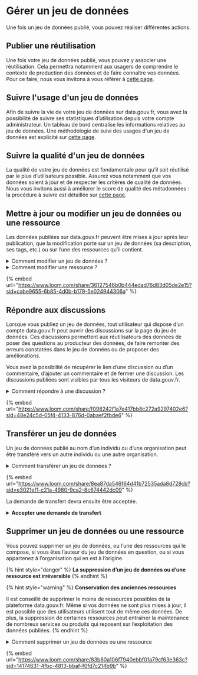 # Gérer un jeu de données

Une fois un jeu de données publié, vous pouvez réaliser différentes actions. &#x20;

## Publier une réutilisation

Une fois votre jeu de données publié, vous pouvez y associer une réutilisation. Cela permettra notamment aux usagers de comprendre le contexte de production des données et de faire connaître vos données. Pour ce faire, nous vous invitons à vous référer à [cette page](../reutilisations/).&#x20;

## Suivre l'usage d'un jeu de données

Afin de suivre la vie de votre jeu de données sur data.gouv.fr, vous avez la possibilité de suivre ses statistiques d’utilisation depuis votre compte administrateur. Un tableau de bord centralise les informations relatives au jeu de données. Une méthodologie de suivi des usages d'un jeu de données est explicité sur [cette page](../../guides-open-data/guide-qualite/ameliorer-la-qualite-dun-jeu-de-donnees-en-continu/connaitre-et-suivre-les-usages-dun-jeu-de-donnees.md).&#x20;

## Suivre la qualité d'un jeu de données

La qualité de votre jeu de données est fondamentale pour qu’il soit réutilisé par le plus d’utilisateurs possible. Assurez vous notamment que vos données soient à jour et de respecter les critères de qualité de données. Nous vous invitons aussi à améliorer le score de qualité des métadonnées : la procédure à suivre est détaillée sur [cette page](../../guides-open-data/guide-qualite/ameliorer-la-qualite-dun-jeu-de-donnees-en-continu/ameliorer-le-score-de-qualite-des-metadonnees.md).&#x20;

## Mettre à jour ou modifier un jeu de données ou une ressource

Les données publiées sur data.gouv.fr peuvent être mises à jour après leur publication, que la modification porte sur un jeu de données (sa description, ses tags, etc.) ou sur l’une des ressources qu’il contient.

<details>

<summary>Comment modifier un jeu de données ?</summary>

Pour mettre à jour un jeu de données publié avec votre propre compte, à titre personnel :

1. [Connectez-vous à votre compte](https://www.data.gouv.fr/fr/login) ;
2. Rendez-vous sur [votre tableau de bord](https://www.data.gouv.fr/fr/admin/), en cliquant sur **Administration** en haut à droite de votre écran ;
3. Allez sur [la page de suivi de votre compte](https://www.data.gouv.fr/fr/admin/me/edit), en cliquant sur **Profil**, dans la colonne de gauche ;
4. Naviguez jusqu’à la section **Jeux de données** située en milieu de page ;
5. Cliquez sur le jeu de données que vous souhaitez modifier ;
6. Cliquez sur le bouton **Éditer**, en haut à droite de votre écran ;
7. Modifiez les champs que vous souhaitez mettre à jour ;
8. Pour sauvegarder vos modifications, cliquez sur le bouton **Enregistrer** qui se trouve en bas à droite de la page.

Pour modifier un jeu de données publié au nom d’une organisation à laquelle vous appartenez :

1. [Connectez-vous à votre compte](https://www.data.gouv.fr/fr/login) ;
2. Rendez-vous sur [votre tableau de bord](https://www.data.gouv.fr/fr/admin/), en cliquant sur **Administration** en haut à droite de votre écran ;
3. Allez sur la page de suivi de votre organisation, en cliquant sur le nom de votre organisation, dans la colonne de gauche ;
4. Naviguez jusqu’à la section **Jeux de données** située en milieu de page ;
5. Cliquez sur le jeu de données que vous souhaitez supprimer ;
6. Cliquer sur le bouton **Éditer**, en haut à droite de votre écran ;
7. Modifiez les champs que vous souhaitez mettre à jour ;
8. Pour sauvegarder vos modifications, cliquez sur le bouton **Enregistrer** qui se trouve en bas à droite de la page.

</details>

<details>

<summary>Comment modifier une ressource ?</summary>

Pour modifier une ressource publiée avec votre propre compte, à titre personnel :

1. [Connectez-vous à votre compte](https://www.data.gouv.fr/fr/login) ;
2. Rendez-vous sur [votre tableau de bord](https://www.data.gouv.fr/fr/admin/), en cliquant sur **Administration** en haut à droite de votre écran ;
3. Allez sur [la page de suivi de votre compte](https://www.data.gouv.fr/fr/admin/me/edit), en cliquant sur **Profil**, dans la colonne de gauche ;
4. Naviguez jusqu’à la section **Jeux de données** située en milieu de page ;
5. Cliquez sur le jeu de données qui contient la ressource à modifier ;
6. Naviguez jusqu’à la section **Ressources** située en milieu de page ;
7. Cliquez sur la ressource à modifier ;
8. Cliquez sur le bouton **Éditer** dans la fenêtre qui s’affiche alors en superposition sur votre écran ;
9. Modifiez les champs que vous souhaitez mettre à jour ;
10. Pour sauvegarder vos modifications, cliquez sur le bouton **Enregistrer** qui se trouve en bas à droite de la fenêtre.

Pour modifier une ressource publiée au nom d’une organisation à laquelle vous appartenez :

1. [Connectez-vous à votre compte](https://www.data.gouv.fr/fr/login) ;
2. Rendez-vous sur [votre tableau de bord](https://www.data.gouv.fr/fr/admin/), en cliquant sur **Administration** en haut à droite de votre écran ;
3. Allez sur la page de suivi de votre organisation, en cliquant sur le nom de votre organisation, dans la colonne de gauche ;
4. Naviguez jusqu’à la section **Jeux de données** située en milieu de page ;
5. Cliquez sur le jeu de données qui contient la ressource à modifier ;
6. Naviguez jusqu’à la section **Ressources** située en milieu de page ;
7. Cliquez sur la ressource à modifier ;
8. Cliquez sur le bouton **Éditer** dans la fenêtre qui s’affiche alors en superposition sur votre écran ;
9. Modifiez les champs que vous souhaitez mettre à jour ;
10. Pour sauvegarder vos modifications, cliquez sur le bouton **Enregistrer** qui se trouve en bas à droite de la fenêtre.

</details>

{% embed url="https://www.loom.com/share/36127546b0b444edad76d83d05de2e15?sid=cabe9655-6b85-4d0b-b179-5e024944306a" %}

## Répondre aux discussions

Lorsque vous publiez un jeu de données, tout utilisateur qui dispose d’un compte data.gouv.fr peut ouvrir des discussions sur la page du jeu de données. Ces discussions permettent aux réutilisateurs des données de poser des questions au producteur des données, de faire remonter des erreurs constatées dans le jeu de données ou de proposer des améliorations.

Vous avez la possibilité de récupérer le lien d’une discussion ou d’un commentaire, d’ajouter un commentaire et de fermer une discussion.  Les discussions publiées sont visibles par tous les visiteurs de data.gouv.fr.

<details>

<summary>Comment répondre à une discussion ? </summary>

Pour transférer un jeu de données publié avec votre propre compte, à titre personnel :&#x20;

1. [Connectez-vous à votre compte](https://www.data.gouv.fr/fr/login) ;
2. Rendez-vous sur le jeu de données ;
3. Rendez-vous sur l'onglet discussions ;
4. Cliquez sur répondre.

</details>

{% embed url="https://www.loom.com/share/f098242f1a7e417bb8c272a9297402e6?sid=48e24c5d-05f4-4133-876d-0abaef2fbde6" %}

## Transférer un jeu de données

Un jeu de données publié au nom d’un individu ou d’une organisation peut être transféré vers un autre individu ou une autre organisation.

<details>

<summary>Comment transférer un jeu de données ? </summary>

Pour transférer un jeu de données publié avec votre propre compte, à titre personnel :&#x20;

1. [Connectez-vous à votre compte](https://www.data.gouv.fr/fr/login) ;
2. Rendez-vous sur [votre tableau de bord](https://www.data.gouv.fr/fr/admin/), en cliquant sur **"Administration"** en haut à droite de votre écran ;
3. Allez sur [la page de suivi de votre compte](https://www.data.gouv.fr/fr/admin/me/edit), en cliquant sur **"Profil"**, dans la colonne de gauche ;
4. Naviguez jusqu’à la section **"Jeux de données"** située en milieu de page ;
5. Cliquez sur le jeu de données que vous souhaitez transférer ;
6. Cliquez sur la flèche située à côté du bouton **"Éditer"**, en haut à droite de votre écran, puis sur **"Transférer"** dans le menu déroulant qui apparaît alors ;
7. Sélectionnez le type de compte vers lequel vous souhaitez transférer le jeu de données (individu ou organisation) ;
8. Saisissez le nom de l’utilisateur ou de l’organisation vers lequel vous souhaitez transférer les données, puis cliquez sur son profil quand il apparaît à l’écran ;
9. Indiquez une raison éventuelle pour ce transfert dans la zone **"Raison"** puis cliquez sur **"Confirmer"** pour valider la demande de transfert ;
10. Votre destinataire reçoit alors une notification. Une fois la demande de transfert acceptée par votre destinataire, le jeu de données lui est effectivement transféré.

</details>

{% embed url="https://www.loom.com/share/8ea87da546f64d41b72535ada8d728cb?sid=e3021ef1-c21a-4980-9ca2-8c674442dc09" %}

La demande de transfert devra ensuite être acceptée.

<details>

<summary><strong>Accepter une demande de transfert</strong></summary>

Pour accepter une demande de transfert vers votre compte :

1. [Connectez-vous à votre compte](https://www.data.gouv.fr/fr/login) ;
2. Rendez-vous sur [votre tableau de bord](https://www.data.gouv.fr/fr/admin/), en cliquant sur **"Administration"** en haut à droite de votre écran ;
3. Cliquez sur l’enveloppe située en haut à droite de votre écran, puis sur le message dont le titre est **"Demande de transfert en attente"** ;
4. Vérifiez que le jeu de données que vous êtes sur le point d’accepter est le bon puis cliquez sur **"Accepter"** pour confirmer le transfert.

</details>

## Supprimer un jeu de données ou une ressource

Vous pouvez supprimer un jeu de données, ou l’une des ressources qui le compose, si vous êtes l’auteur du jeu de données en question, ou si vous appartenez à l’organisation qui en est à l’origine.&#x20;

{% hint style="danger" %}
**La suppression d’un jeu de données ou d’une ressource est irréversible**
{% endhint %}

{% hint style="warning" %}
**Conservation des anciennes ressources**

Il est conseillé de supprimer le moins de ressources possibles de la plateforme data.gouv.fr. Même si vos données ne sont plus mises à jour, il est possible que des utilisateurs utilisent tout de même ces données. De plus, la suppression de certaines ressources peut entraîner la maintenance de nombreux services ou produits qui reposent sur l’exploitation des données publiées.
{% endhint %}

<details>

<summary>Comment supprimer un jeu de données ou une ressource</summary>

1. Rendez-vous sur : [data.gouv.fr/fr/admin/](https://www.data.gouv.fr/fr/admin/) ;
2. Choisissez votre profil ou votre organisation qui possède ce jeu de données dans le bandeau de gauche ;
3. Sélectionnez le jeu de données ;
4. Cliquer sur éditer en haut à droite puis sélectionnez supprimer ;

</details>

{% embed url="https://www.loom.com/share/83b80a106f7940ebbf01a79cf63e363c?sid=14174631-4fbc-4813-bbaf-f0fd7c214b9b" %}
